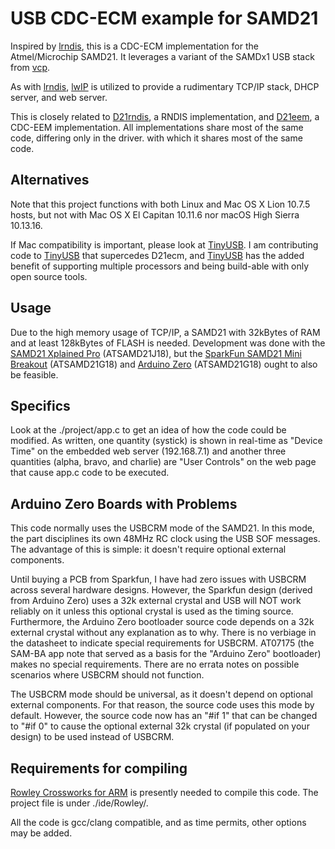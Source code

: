 USB CDC-ECM example for SAMD21
==============================

Inspired by [lrndis](https://github.com/fetisov/lrndis), this is a CDC-ECM implementation for the Atmel/Microchip SAMD21.  It leverages a variant of the SAMDx1 USB stack from [vcp](https://github.com/ataradov/vcp).

As with [lrndis](https://github.com/fetisov/lrndis), [lwIP](https://savannah.nongnu.org/projects/lwip/) is utilized to provide a rudimentary TCP/IP stack, DHCP server, and web server. 

This is closely related to [D21rndis](https://github.com/majbthrd/D21rndis/), a RNDIS implementation, and [D21eem](https://github.com/majbthrd/D21eem/), a CDC-EEM implementation.  All implementations share most of the same code, differing only in the driver. with which it shares most of the same code.

## Alternatives

Note that this project functions with both Linux and Mac OS X Lion 10.7.5 hosts, but not with Mac OS X El Capitan 10.11.6 nor macOS High Sierra 10.13.16.

If Mac compatibility is important, please look at [TinyUSB](https://github.com/hathach/tinyusb).  I am contributing code to [TinyUSB](https://github.com/hathach/tinyusb) that supercedes D21ecm, and [TinyUSB](https://github.com/hathach/tinyusb) has the added benefit of supporting multiple processors and being build-able with only open source tools.

## Usage

Due to the high memory usage of TCP/IP, a SAMD21 with 32kBytes of RAM and at least 128kBytes of FLASH is needed.  Development was done with the [SAMD21 Xplained Pro](https://www.microchip.com/developmenttools/ProductDetails/ATSAMD21-XPRO) (ATSAMD21J18), but the [SparkFun SAMD21 Mini Breakout](https://www.sparkfun.com/products/13664) (ATSAMD21G18) and [Arduino Zero](https://store.arduino.cc/usa/arduino-zero) (ATSAMD21G18) ought to also be feasible.

## Specifics

Look at the ./project/app.c to get an idea of how the code could be modified.  As written, one quantity (systick) is shown in real-time as "Device Time" on the embedded web server (192.168.7.1) and another three quantities (alpha, bravo, and charlie) are "User Controls" on the web page that cause app.c code to be executed.

## Arduino Zero Boards with Problems

This code normally uses the USBCRM mode of the SAMD21.  In this mode, the part disciplines its own 48MHz RC clock using the USB SOF messages.  The advantage of this is simple: it doesn't require optional external components.
 
Until buying a PCB from Sparkfun, I have had zero issues with USBCRM across several hardware designs.  However, the Sparkfun design (derived from Arduino Zero) uses a 32k external crystal and USB will NOT work reliably on it unless this optional crystal is used as the timing source.  Furthermore, the Arduino Zero bootloader source code depends on a 32k external crystal without any explanation as to why.  There is no verbiage in the datasheet to indicate special requirements for USBCRM.  AT07175 (the SAM-BA app note that served as a basis for the "Arduino Zero" bootloader) makes no special requirements.  There are no errata notes on possible scenarios where USBCRM should not function.

The USBCRM mode should be universal, as it doesn't depend on optional external components.  For that reason, the source code uses this mode by default.  However, the source code now has an "#if 1" that can be changed to "#if 0" to cause the optional external 32k crystal (if populated on your design) to be used instead of USBCRM.

## Requirements for compiling

[Rowley Crossworks for ARM](http://www.rowley.co.uk/arm/) is presently needed to compile this code.  The project file is under ./ide/Rowley/.

All the code is gcc/clang compatible, and as time permits, other options may be added.
